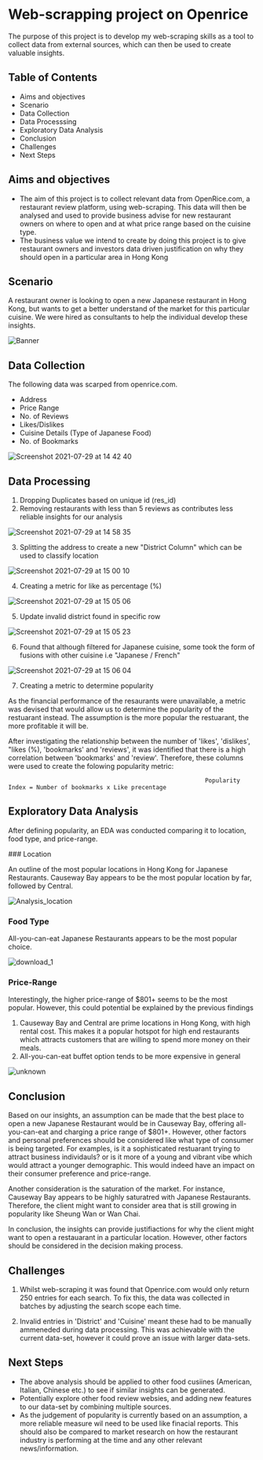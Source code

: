 # Web-scrapping project on Openrice

The purpose of this project is to develop my web-scraping skills as a tool to collect data from external sources, which can then be used to create valuable insights.

## Table of Contents
- Aims and objectives
- Scenario
- Data Collection
- Data Processsing 
- Exploratory Data Analysis
- Conclusion
- Challenges
- Next Steps


## Aims and objectives

- The aim of this project is to collect relevant data from OpenRice.com, a restaurant review platform, using web-scraping. This data will then be analysed and used to provide business advise for new restaurant owners on where to open and at what price range based on the cuisine type.
- The business value we intend to create by doing this project is to give restaurant owners and investors data driven justification on why they should open in a particular area in Hong Kong


## Scenario 
 
A restaurant owner is looking to open a new Japanese restaurant in Hong Kong, but wants to get a better understand of the market for this particular cuisine. We were hired as consultants to help the individual develop these insights.

![Banner](https://user-images.githubusercontent.com/70877020/127438241-3787d43d-64b0-42f8-9b8b-6fc44e9aac9b.png)


## Data Collection

The following data was scarped from openrice.com.

- Address
- Price Range
- No. of Reviews
- Likes/Dislikes
- Cuisine Details (Type of Japanese Food) 
- No. of Bookmarks

![Screenshot 2021-07-29 at 14 42 40](https://user-images.githubusercontent.com/70877020/127444328-3724c09f-95a0-4281-a9b8-5ee6e407fcfc.png)


## Data Processing 

1) Dropping Duplicates based on unique id (res_id)
2) Removing restaurants with less than 5 reviews as contributes less reliable insights for our analysis

![Screenshot 2021-07-29 at 14 58 35](https://user-images.githubusercontent.com/70877020/127446390-ba3ff9a5-658c-46a2-935b-b48bc62ba333.png)

3) Splitting the address to create a new "District Column" which can be used to classify location

![Screenshot 2021-07-29 at 15 00 10](https://user-images.githubusercontent.com/70877020/127446614-44fbc055-807a-4f09-91ed-7cf3cd79f3f7.png)

4) Creating a metric for like as percentage (%) 

![Screenshot 2021-07-29 at 15 05 06](https://user-images.githubusercontent.com/70877020/127447249-a7bb438f-63ba-4f25-94e1-ef8162c20dbd.png)

5) Update invalid district found in specific row

![Screenshot 2021-07-29 at 15 05 23](https://user-images.githubusercontent.com/70877020/127447298-589b10c5-16cd-48d2-96ef-89ddfd2fadf8.png)

6) Found that although filtered for Japanese cuisine, some took the form of fusions with other cuisine i.e "Japanese / French" 

![Screenshot 2021-07-29 at 15 06 04](https://user-images.githubusercontent.com/70877020/127447571-463c7934-4235-4286-9f2a-d0737d1fbc4c.png)

7) Creating a metric to determine popularity 

As the financial performance of the resaurants were unavailable, a metric was devised that would allow us to determine the popularity of the restuarant instead. The assumption is the more popular the restuarant, the more profitable it will be. 


After investigating the relationship between the number of 'likes', 'dislikes', "likes (%), 'bookmarks' and 'reviews', it was identified that there is a high correlation between 'bookmarks' and 'review'. Therefore, these columns were used to create the folowing popularity metric:

                                                            Popularity Index = Number of bookmarks x Like precentage

## Exploratory Data Analysis

After defining popularity, an EDA was conducted comparing it to location, food type, and price-range.

### Location

An outline of the most popular locations in Hong Kong for Japanese Restaurants. Causeway Bay appears to be the most popular location by far, followed by Central.

![Analysis_location](https://user-images.githubusercontent.com/70877020/127450480-d5b3041f-efdd-49ba-818e-75068b7c5461.png)


### Food Type

All-you-can-eat Japanese Restaurants appears to be the most popular choice.

![download_1](https://user-images.githubusercontent.com/70877020/127450739-0b2747a5-1c98-4c11-835f-0b640846f73b.png)


### Price-Range

Interestingly, the higher price-range of $801+ seems to be the most popular. However, this could potential be explained by the previous findings

1) Causeway Bay and Central are prime locations in Hong Kong, with high rental cost. This makes it a popular hotspot for high end restaurants which attracts customers that are willing to spend more money on their meals.
2) All-you-can-eat buffet option tends to be more expensive in general

![unknown](https://user-images.githubusercontent.com/70877020/127450800-49600ecb-afd0-4357-9d58-993655175d99.png)


## Conclusion 

Based on our insights, an assumption can be made that the best place to open a new Japanese Restaurant would be in Causeway Bay, offering all-you-can-eat and charging a price range of $801+. However, other factors and personal preferences should be considered like what type of consumer is being targeted. For examples, is it a sophisticated restuarant trying to attract business individauls? or is it more of a young and vibrant vibe which would attract a younger demographic. This would indeed have an impact on their consumer preference and price-range. 

Another consideration is the saturation of the market. For instance, Causeway Bay appears to be highly saturatred with Japanese Restaurants. Therefore, the client might want to consider area that is still growing in popularity like Sheung Wan or Wan Chai.

In conclusion, the insights can provide justifiactions for why the client might want to open a restauarant in a particular location. However, other factors should be considered in the decision making process.

## Challenges 

1) Whilst web-scraping it was found that Openrice.com would only return 250 entries for each search. To fix this, the data was collected in batches by adjusting the search scope each time.

2) Invalid entries in 'District' and 'Cuisine' meant these had to be manually ammeneded during data processing. This was achievable with the current data-set, however it could prove an issue with larger data-sets.

## Next Steps

- The above analysis should be applied to other food cusiines (American, Italian, Chinese etc.) to see if similar insights can be generated.
- Potentially explore other food review websies, and adding new features to our data-set by combining multiple sources.
- As the judgement of popularity is currently based on an assumption, a more reliable measure wil need to be used like finacial reports. This should also be compared to market research on how the restaurant industry is performing at the time and any other relevant news/information.










